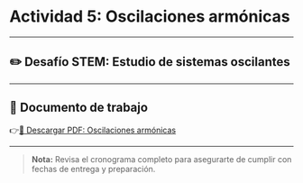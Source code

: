 # Actividad 5: Oscilaciones armónicas

---

## ✏️ Desafío STEM: Estudio de sistemas oscilantes

---

## 📄 Documento de trabajo

👉[📎 Descargar PDF: Oscilaciones armónicas](../FIS1/IntroMAS.pdf)

---

> **Nota:** Revisa el cronograma completo para asegurarte de cumplir con fechas de entrega y preparación.
